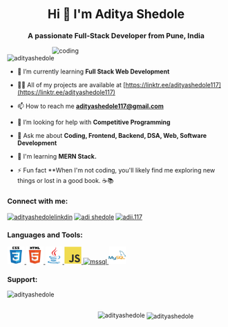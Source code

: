 
<h1 align="center">Hi 👋 I'm Aditya Shedole</h1>
<h3 align="center">A passionate Full-Stack Developer from Pune, India</h3>

<img align="right" alt="coding" width="400px" src="https://miro.medium.com/max/1360/0*7Q3yvSIv_t0ioJ-Z.gif">

<p align="left"> <img src="https://komarev.com/ghpvc/?username=adityashedole&label=Profile%20views&color=0e75b6&style=flat" alt="adityashedole" /> </p>

- 🌱 I’m currently learning **Full Stack Web Development**

- 👨‍💻 All of my projects are available at [https://linktr.ee/adityashedole117](https://linktr.ee/adityashedole117)

- 📫 How to reach me **adityashedole117@gmail.com**

- 🤔 I’m looking for help with **Competitive Programming**

- 💬 Ask me about **Coding, Frontend, Backend, DSA, Web, Software Development**

- 🧠 I'm learning **MERN Stack.**

- ⚡ Fun fact **When I'm not coding, you'll likely find me exploring new things or lost in a good book. ☕📚

<h3 align="left">Connect with me:</h3>
<p align="left">
<a href="https://linkedin.com/in/adityashedolelinkdin" target="blank"><img align="center" src="https://raw.githubusercontent.com/rahuldkjain/github-profile-readme-generator/master/src/images/icons/Social/linked-in-alt.svg" alt="adityashedolelinkdin" height="30" width="40" /></a>
<a href="https://fb.com/adi shedole" target="blank"><img align="center" src="https://raw.githubusercontent.com/rahuldkjain/github-profile-readme-generator/master/src/images/icons/Social/facebook.svg" alt="adi shedole" height="30" width="40" /></a>
<a href="https://instagram.com/adii.117" target="blank"><img align="center" src="https://raw.githubusercontent.com/rahuldkjain/github-profile-readme-generator/master/src/images/icons/Social/instagram.svg" alt="adii.117" height="30" width="40" /></a>
</p>

<h3 align="left">Languages and Tools:</h3>
<p align="left"> <a href="https://www.w3schools.com/css/" target="_blank" rel="noreferrer"> <img src="https://raw.githubusercontent.com/devicons/devicon/master/icons/css3/css3-original-wordmark.svg" alt="css3" width="40" height="40"/> </a> <a href="https://www.w3.org/html/" target="_blank" rel="noreferrer"> <img src="https://raw.githubusercontent.com/devicons/devicon/master/icons/html5/html5-original-wordmark.svg" alt="html5" width="40" height="40"/> </a> <a href="https://www.java.com" target="_blank" rel="noreferrer"> <img src="https://raw.githubusercontent.com/devicons/devicon/master/icons/java/java-original.svg" alt="java" width="40" height="40"/> </a> <a href="https://developer.mozilla.org/en-US/docs/Web/JavaScript" target="_blank" rel="noreferrer"> <img src="https://raw.githubusercontent.com/devicons/devicon/master/icons/javascript/javascript-original.svg" alt="javascript" width="40" height="40"/> </a> <a href="https://www.microsoft.com/en-us/sql-server" target="_blank" rel="noreferrer"> <img src="https://www.svgrepo.com/show/303229/microsoft-sql-server-logo.svg" alt="mssql" width="40" height="40"/> </a> <a href="https://www.mysql.com/" target="_blank" rel="noreferrer"> <img src="https://raw.githubusercontent.com/devicons/devicon/master/icons/mysql/mysql-original-wordmark.svg" alt="mysql" width="40" height="40"/> </a> </p>

<h3 align="left">Support:</h3>
<p><a href="https://www.buymeacoffee.com/adityashedole"> <img align="left" src="https://cdn.buymeacoffee.com/buttons/v2/default-yellow.png" height="50" width="210" alt="adityashedole" /></a></p><br><br>

<p><img align="left" src="https://github-readme-stats.vercel.app/api/top-langs?username=adityashedole&show_icons=true&locale=en&layout=compact" alt="adityashedole" /></p>

<p>&nbsp;<img align="center" src="https://github-readme-stats.vercel.app/api?username=adityashedole&show_icons=true&locale=en" alt="adityashedole" /></p>
